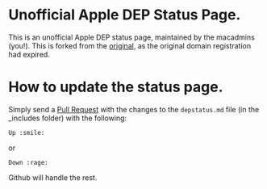 # Unofficial Apple DEP Status Page.

This is an unofficial Apple DEP status page, maintained by the macadmins (you!).
This is forked from the [original](https://github.com/macadmins/isdepdownorjustme), as the original domain registration had expired.

# How to update the status page.

Simply send a [Pull Request](https://github.com/macadmins/isdepdownorjustme/pulls) with the changes to the `depstatus.md` file (in the _includes folder) with the following:

`Up :smile:`

or

`Down :rage:`


Github will handle the rest.
